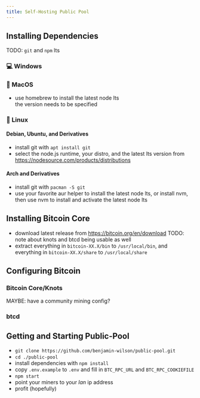 ```yaml
---
title: Self-Hosting Public Pool
---
```


## Installing Dependencies

TODO: `git` and `npm` lts

### 💻 Windows

### 🍏 MacOS

- use homebrew to install the latest node lts  
    the version needs to be specified

### 🐧 Linux

#### Debian, Ubuntu, and Derivatives
- install git with `apt install git`
- select the node.js runtime, your distro, and the latest lts version from https://nodesource.com/products/distributions

#### Arch and Derivatives
- install git with `pacman -S git`
- use your favorite aur helper to install the latest node lts, or install nvm, then use nvm to install and activate the latest node lts

## Installing Bitcoin Core

- download latest release from https://bitcoin.org/en/download
  TODO: note about knots and btcd being usable as well
- extract everything in `bitcoin-XX.X/bin` to `/usr/local/bin`, and everything in `bitcoin-XX.X/share` to `/usr/local/share`

## Configuring Bitcoin

### Bitcoin Core/Knots

MAYBE: have a community mining config?

### btcd

## Getting and Starting Public-Pool

- `git clone https://github.com/benjamin-wilson/public-pool.git`
- `cd ./public-pool`
- install dependencies with `npm install`
- copy `.env.example` to `.env` and fill in `BTC_RPC_URL` and `BTC_RPC_COOKIEFILE`
- `npm start`
- point your miners to your _lan_ ip address
- profit (hopefully)
